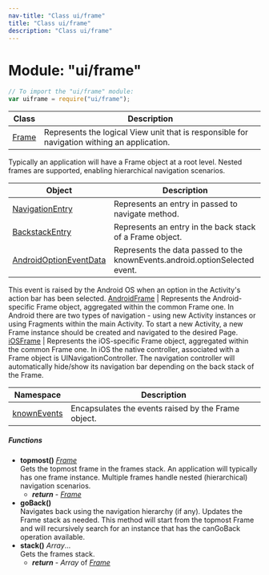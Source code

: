 ```yaml
---
nav-title: "Class ui/frame"
title: "Class ui/frame"
description: "Class ui/frame"
---
```

# Module: "ui/frame"

``` JavaScript
// To import the "ui/frame" module:
var uiframe = require("ui/frame");
```

Class | Description
------|------------
[Frame](../../ui/frame/Frame.md) | Represents the logical View unit that is responsible for navigation withing an application.
Typically an application will have a Frame object at a root level.
Nested frames are supported, enabling hierarchical navigation scenarios.

Object | Description
------|------------
[NavigationEntry](../../ui/frame/NavigationEntry.md) | Represents an entry in passed to navigate method.
[BackstackEntry](../../ui/frame/BackstackEntry.md) | Represents an entry in the back stack of a Frame object.
[AndroidOptionEventData](../../ui/frame/AndroidOptionEventData.md) | Represents the data passed to the knownEvents.android.optionSelected event. 
This event is raised by the Android OS when an option in the Activity's action bar has been selected.
[AndroidFrame](../../ui/frame/AndroidFrame.md) | Represents the Android-specific Frame object, aggregated within the common Frame one.
In Android there are two types of navigation - using new Activity instances or using Fragments within the main Activity.
To start a new Activity, a new Frame instance should be created and navigated to the desired Page.
[iOSFrame](../../ui/frame/iOSFrame.md) | Represents the iOS-specific Frame object, aggregated within the common Frame one.
In iOS the native controller, associated with a Frame object is UINavigationController.
The navigation controller will automatically hide/show its navigation bar depending on the back stack of the Frame.

Namespace | Description
------|------------
[knownEvents](../../ui/frame/knownEvents/) | Encapsulates the events raised by the Frame object.

##### Functions
 - **topmost()** [_Frame_](../../ui/frame/Frame.md)  
     Gets the topmost frame in the frames stack. An application will typically has one frame instance. Multiple frames handle nested (hierarchical) navigation scenarios.
   - _**return**_ - [_Frame_](../../ui/frame/Frame.md)
 - **goBack()**  
     Navigates back using the navigation hierarchy (if any). Updates the Frame stack as needed.
This method will start from the topmost Frame and will recursively search for an instance that has the canGoBack operation available.
 - **stack()** _Array_...  
     Gets the frames stack.
   - _**return**_ - _Array_ of [_Frame_](../../ui/frame/Frame.md)